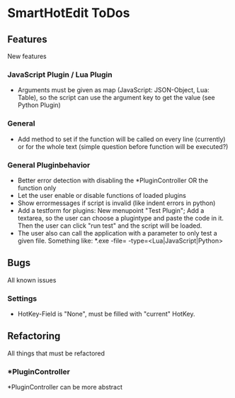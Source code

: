 # SmartHotEdit ToDos

## Features
New features
### JavaScript Plugin / Lua Plugin
* Arguments must be given as map (JavaScript: JSON-Object, Lua: Table), so the script can use the argument key to get the value (see Python Plugin)

### General
* Add method to set if the function will be called on every line (currently) or for the whole text (simple question before function will be executed?)

### General Pluginbehavior
* Better error detection with disabling the *PluginController OR the function only
* Let the user enable or disable functions of loaded plugins
* Show errormessages if script is invalid (like indent errors in python)
* Add a testform for plugins: New menupoint "Test Plugin"; Add a textarea, so the user can choose a plugintype and paste the code in it. Then the user can click "run test" and the script will be loaded.
 * The user also can call the application with a parameter to only test a given file. Something like: *.exe -file=<path-to-file> -type=<Lua|JavaScript|Python>

## Bugs
All known issues
### Settings
* HotKey-Field is "None", must be filled with "current" HotKey.

## Refactoring
All things that must be refactored
### *PluginController
*PluginController can be more abstract